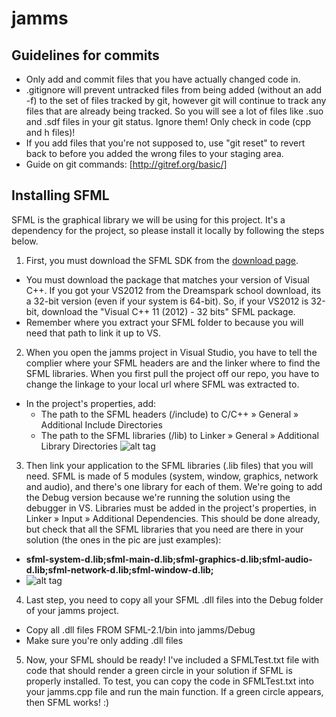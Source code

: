 jamms
=====

## Guidelines for commits
- Only add and commit files that you have actually changed code in.
- .gitignore will prevent untracked files from being added (without an add -f) to the set of files tracked by git, however git will continue to track any files that are already being tracked. So you will see a lot of files like .suo and .sdf files in your git status. Ignore them! Only check in code (cpp and h files)!
- If you add files that you're not supposed to, use "git reset" to revert back to before you added the wrong files to your staging area. 
- Guide on git commands: [http://gitref.org/basic/]

## Installing SFML
SFML is the graphical library we will be using for this project. It's a dependency for the project, so please install it locally by following the steps below. 

1. First, you must download the SFML SDK from the [download page](http://sfml-dev.org/download/sfml/2.1/).
  - You must download the package that matches your version of Visual C++. If you got your VS2012 from the Dreamspark school download, its a 32-bit version (even if your system is 64-bit). So, if your VS2012 is 32-bit, download the "Visual C++ 11 (2012) - 32 bits" SFML package.
  - Remember where you extract your SFML folder to because you will need that path to link it up to VS.

2. When you open the jamms project in Visual Studio, you have to tell the complier where your SFML headers are and the linker where to find the SFML libraries. When you first pull the project off our repo, you have to change the linkage to your local url where SFML was extracted to.
  - In the project's properties, add:
    - The path to the SFML headers (<sfml-install-path>/include) to C/C++ » General » Additional Include Directories
    - The path to the SFML libraries (<sfml-install-path>/lib) to Linker » General » Additional Library Directories
  ![alt tag](http://sfml-dev.org/tutorials/2.1/images/start-vc-paths.png)

3. Then link your application to the SFML libraries (.lib files) that you will need. SFML is made of 5 modules (system, window, graphics, network and audio), and there's one library for each of them. We're going to add the Debug version because we're running the solution using the debugger in VS. Libraries must be added in the project's properties, in Linker » Input » Additional Dependencies. This should be done already, but check that all the SFML libraries that you need are there in your solution (the ones in the pic are just examples):
  - **sfml-system-d.lib;sfml-main-d.lib;sfml-graphics-d.lib;sfml-audio-d.lib;sfml-network-d.lib;sfml-window-d.lib;**
  - ![alt tag](http://sfml-dev.org/tutorials/2.1/images/start-vc-link-libs.png)

4. Last step, you need to copy all your SFML .dll files into the Debug folder of your jamms project.
  - Copy all .dll files FROM SFML-2.1/bin into jamms/Debug
  - Make sure you're only adding .dll files

5. Now, your SFML should be ready! I've included a SFMLTest.txt file with code that should render a green circle in your solution if SFML is properly installed. To test, you can copy the code in SFMLTest.txt into your jamms.cpp file and run the main function. If a green circle appears, then SFML works! :)
